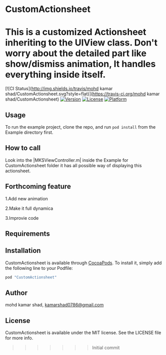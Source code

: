 # CustomActionsheet
This is a customized Actionsheet inheriting to the UIView class. Don't worry about the detailed part like show/dismiss animation, It handles everything inside itself.
=======

[![CI Status](http://img.shields.io/travis/mohd kamar shad/CustomActionsheet.svg?style=flat)](https://travis-ci.org/mohd kamar shad/CustomActionsheet)
[![Version](https://img.shields.io/cocoapods/v/CustomActionsheet.svg?style=flat)](http://cocoapods.org/pods/CustomActionsheet)
[![License](https://img.shields.io/cocoapods/l/CustomActionsheet.svg?style=flat)](http://cocoapods.org/pods/CustomActionsheet)
[![Platform](https://img.shields.io/cocoapods/p/CustomActionsheet.svg?style=flat)](http://cocoapods.org/pods/CustomActionsheet)

## Usage

To run the example project, clone the repo, and run `pod install` from the Example directory first.

## How to call 
Look into the |MKSViewController.m| inside the Example for CustomActionsheet folder it has all possible way of displaying this actionsheet.

## Forthcoming feature
1.Add new animation

2.Make it full dynamica

3.Improvie code 

## Requirements

## Installation

CustomActionsheet is available through [CocoaPods](http://cocoapods.org). To install
it, simply add the following line to your Podfile:

```ruby
pod "CustomActionsheet"
```

## Author

mohd kamar shad, kamarshad0786@gmail.com

## License

CustomActionsheet is available under the MIT license. See the LICENSE file for more info.
>>>>>>> Initial commit
